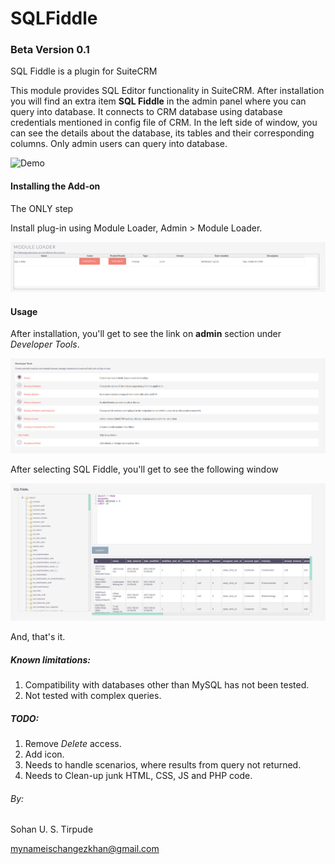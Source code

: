 # SQLFiddle
### Beta Version 0.1

SQL Fiddle is a plugin for SuiteCRM

This module provides SQL Editor functionality in SuiteCRM.
After installation you will find an extra item **SQL Fiddle** in the admin panel where you can query into database.
It connects to CRM database using database credentials mentioned in config file of CRM.
In the left side of window, you can see the details about the database, its tables and their corresponding columns.
Only admin users can query into database.

![Demo](https://raw.githubusercontent.com/changezkhan/crm/master/out1.gif)

#### Installing the Add-on

The ONLY step

Install plug-in using Module Loader, Admin > Module Loader.

![Install SQL Fiddle](https://raw.githubusercontent.com/changezkhan/crm/master/module_installer.png)

#### Usage

After installation, you'll get to see the link on **admin** section under *Developer Tools*.

![Link to SQL Fiddle](https://raw.githubusercontent.com/changezkhan/crm/master/admin_section.png)

After selecting SQL Fiddle, you'll get to see the following window

![SQL Fiddle](https://raw.githubusercontent.com/changezkhan/crm/master/sql_editor_screenshot.png)

And, that's it.

##### Known limitations:

1) Compatibility with databases other than MySQL has not been tested.
2) Not tested with complex queries.

##### TODO:

1) Remove *Delete* access.
2) Add icon.
3) Needs to handle scenarios, where results from query not returned.
4) Needs to Clean-up junk HTML, CSS, JS and PHP code.

###### By:
  Sohan U. S. Tirpude
  
  mynameischangezkhan@gmail.com
